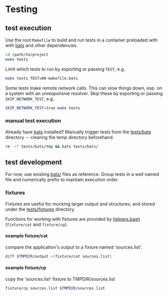 # Testing

## test execution

Use the root `Makefile` to build and run tests in a container preloaded with
with [bats](https://github.com/sstephenson/bats) and other dependencies.

```sh
cd /path/to/project
make tests
```

Limit which tests to run by exporting or passing `TEST`, e.g.
```sh
make tests TEST=00-makefile.bats
```

Some tests make remote network calls. This can slow things down, esp.
on a system with an unresponsive resolver. Skip these by exporting or passing `SKIP_NETWORK_TEST`, e.g.

```sh
SKIP_NETWORK_TEST=true make tests
```

### manual test execution

Already have [bats](https://github.com/sstephenson/bats) installed?
Manually trigger tests from the [tests/bats](bats/) directory -- clearing the temp directory beforehand.

```sh
rm -rf tests/bats/tmp && bats tests/bats/
```

## test development

For now, use existing [bats/](bats/) files as reference. Group tests in a well named file and numerically
prefix to maintain execution order.

### fixtures

Fixtures are useful for mocking larger output and structures, and stored under the [tests/fixtures](fixtures/) directory.

Functions for working with fixtures are provided by [helpers.bash](bats/helpers.bash) (`fixture/cat` and `fixture/cp`).


#### example fixture/cat

compare the application's output to a fixture named 'sources.list'.

```sh
diff $TMPDIR/output <(fixture/cat sources.list)
```

#### example fixture/cp

copy the 'sources.list' fixture to TMPDIR/sources.list
```sh
fixture/cp sources.list $TMPDIR/sources.list
```
